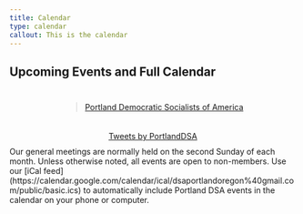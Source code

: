 ```yaml
---
title: Calendar
type: calendar
callout: This is the calendar
---
```

<style>
.container {
...
}
.row {
text-align: center;}
.widgets {
display: inline-block;
padding: 10px;
}
</style>

## Upcoming Events and Full Calendar

<div id="fb-root"></div>
<script async defer crossorigin="anonymous" src="https://connect.facebook.net/en_GB/sdk.js#xfbml=1&version=v3.3"></script>
<div class='container'>
<div class='row'>
<div class='widgets'><div class="fb-page" data-href="https://www.facebook.com/PortlandDSA/" data-tabs="events" data-width="450" data-height="375" data-small-header="true" data-adapt-container-width="true" data-hide-cover="false" data-show-facepile="true"><blockquote cite="https://www.facebook.com/PortlandDSA/" class="fb-xfbml-parse-ignore"><a href="https://www.facebook.com/PortlandDSA/">Portland Democratic Socialists of America</a></blockquote></div>
</div>
<div class='widgets'><a class="twitter-timeline" data-width="300" data-height="450" href="https://twitter.com/PortlandDSA?ref_src=twsrc%5Etfw">Tweets by PortlandDSA</a> <script async src="https://platform.twitter.com/widgets.js" charset="utf-8"></script></div>
</div>
<div class='clear'></div>
</div>
Our general meetings are normally held on the second Sunday of each month. Unless otherwise noted, all events are open to non-members. Use our [iCal feed](https://calendar.google.com/calendar/ical/dsaportlandoregon%40gmail.com/public/basic.ics) to automatically include Portland DSA events in the calendar on your phone or computer.
